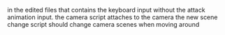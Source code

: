 in the edited files that contains the keyboard input without the attack animation input. 
the camera script attaches to the camera
the new scene change script should change camera scenes when moving around

